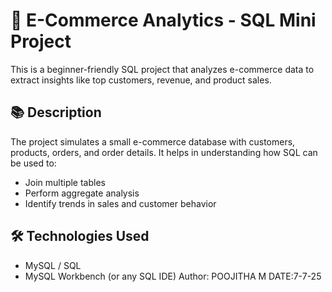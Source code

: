 # 🛒 E-Commerce Analytics - SQL Mini Project

This is a beginner-friendly SQL project that analyzes e-commerce data to extract insights like top customers, revenue, and product sales.

## 📚 Description

The project simulates a small e-commerce database with customers, products, orders, and order details. It helps in understanding how SQL can be used to:
- Join multiple tables
- Perform aggregate analysis
- Identify trends in sales and customer behavior

## 🛠️ Technologies Used
- MySQL / SQL
- MySQL Workbench (or any SQL IDE)
Author: POOJITHA M
DATE:7-7-25
